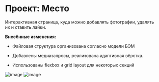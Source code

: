 # Проект: Место

Интерактивная страница, куда можно добавлять фотографии, удалять их и ставить лайки.


__Внесённые изменения:__

* Файловая структура организована согласно модели БЭМ

* Добавлены медиазапросы, реализована адаптивная вёрстка.

* Использованы flexbox и grid layout для некоторых секций

![image](https://github.com/L-Monde/mesto/assets/92000850/49401df4-5ab1-4e46-b725-4b4c5546543b)
![image](https://github.com/L-Monde/mesto/assets/92000850/cbe3b59a-f3b4-4a20-b231-859864748168)


